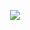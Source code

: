 
<p align="center">
<image src="https://user-images.githubusercontent.com/69704016/235682450-37201a5f-bc11-4ddc-8033-62d832dfc95f.png"> </image>

</p>
